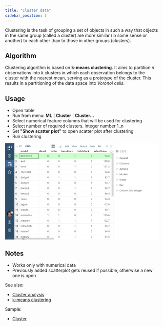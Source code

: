 ```yaml
---
title: "Cluster data"
sidebar_position: 5
---
```


Clustering is the task of grouping a set of objects in such a way that objects in the same group
(called a cluster) are more similar (in some sense or another) to each other than to those in other groups (clusters).

## Algorithm

Clustering algorithm is based on **k-means clustering**. It aims to partition _n_ observations into
_k_ clusters in which each observation belongs to the cluster with the nearest mean, serving as a prototype of the
cluster. This results in a partitioning of the data space into _Voronoi cells_.

## Usage

* Open table
* Run from menu: **ML** | **Cluster** | **Cluster...**
* Select numerical feature columns that will be used for clustering
* Select number of required clusters. Integer number 1..n
* Set **"Show scatter plot"** to open scatter plot after clustering
* Run clustering

![](cluster-data.gif)

## Notes

* Works only with numerical data
* Previously added scatterplot gets reused if possible, otherwise a new one is open

See also:

* [Cluster analysis](https://en.wikipedia.org/wiki/Cluster_analysis)
* [k-means clustering](https://en.wikipedia.org/wiki/K-means_clustering)

Sample:

* [Cluster](https://public.datagrok.ai/js/samples/domains/data-science/cluster)

